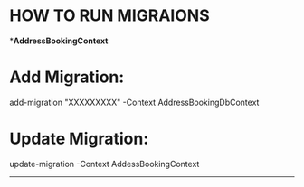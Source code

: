 ﻿# HOW TO RUN MIGRAIONS 
*******************AddressBookingContext******************
# Add Migration: 
add-migration "XXXXXXXXX" -Context AddressBookingDbContext
# Update Migration:
update-migration -Context AddessBookingContext
**********************************************************
